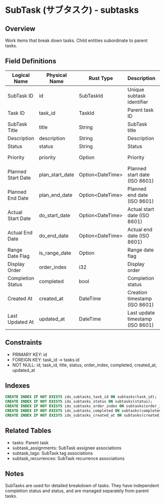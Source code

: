 # SubTask (サブタスク) - subtasks

## Overview
Work items that break down tasks. Child entities subordinate to parent tasks.

## Field Definitions

| Logical Name | Physical Name | Rust Type | Description | PK | UK | NN | Default Value | Foreign Key | PostgreSQL Type | SQLite Type | TypeScript Type |
|--------------|---------------|-----------|-------------|----|----|----|---------------|-------------|-----------------|-------------|-----------------|
| SubTask ID | id | SubTaskId | Unique subtask identifier | ✓ | - | ✓ | - | - | UUID | TEXT | string |
| Task ID | task_id | TaskId | Parent task ID | - | - | ✓ | - | tasks.id | UUID | TEXT | string |
| SubTask Title | title | String | SubTask title | - | - | ✓ | - | - | TEXT | TEXT | string |
| Description | description | String | Description | - | - | - | NULL | - | TEXT | TEXT | string \| null |
| Status | status | String | Status | - | - | ✓ | "not_started" | - | TEXT | TEXT | string |
| Priority | priority | Option<i32> | Priority | - | - | - | NULL | - | INTEGER | INTEGER | number \| null |
| Planned Start Date | plan_start_date | Option<DateTime<Utc>> | Planned start date (ISO 8601) | - | - | - | NULL | - | TIMESTAMPTZ | TEXT | string \| null |
| Planned End Date | plan_end_date | Option<DateTime<Utc>> | Planned end date (ISO 8601) | - | - | - | NULL | - | TIMESTAMPTZ | TEXT | string \| null |
| Actual Start Date | do_start_date | Option<DateTime<Utc>> | Actual start date (ISO 8601) | - | - | - | NULL | - | TIMESTAMPTZ | TEXT | string \| null |
| Actual End Date | do_end_date | Option<DateTime<Utc>> | Actual end date (ISO 8601) | - | - | - | NULL | - | TIMESTAMPTZ | TEXT | string \| null |
| Range Date Flag | is_range_date | Option<bool> | Range date flag | - | - | - | NULL | - | BOOLEAN | INTEGER | boolean \| null |
| Display Order | order_index | i32 | Display order | - | - | ✓ | 0 | - | INTEGER | INTEGER | number |
| Completion Status | completed | bool | Completion status | - | - | ✓ | false | - | BOOLEAN | INTEGER | boolean |
| Created At | created_at | DateTime<Utc> | Creation timestamp (ISO 8601) | - | - | ✓ | - | - | TIMESTAMPTZ | TEXT | string |
| Last Updated At | updated_at | DateTime<Utc> | Last update timestamp (ISO 8601) | - | - | ✓ | - | - | TIMESTAMPTZ | TEXT | string |

## Constraints
- PRIMARY KEY: id
- FOREIGN KEY: task_id → tasks.id
- NOT NULL: id, task_id, title, status, order_index, completed, created_at, updated_at

## Indexes
```sql
CREATE INDEX IF NOT EXISTS idx_subtasks_task_id ON subtasks(task_id);
CREATE INDEX IF NOT EXISTS idx_subtasks_status ON subtasks(status);
CREATE INDEX IF NOT EXISTS idx_subtasks_order_index ON subtasks(order_index);
CREATE INDEX IF NOT EXISTS idx_subtasks_completed ON subtasks(completed);
CREATE INDEX IF NOT EXISTS idx_subtasks_created_at ON subtasks(created_at);
```

## Related Tables
- tasks: Parent task
- subtask_assignments: SubTask assignee associations
- subtask_tags: SubTask tag associations
- subtask_recurrences: SubTask recurrence associations

## Notes
SubTasks are used for detailed breakdown of tasks. They have independent completion status and status, and are managed separately from parent tasks.
